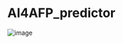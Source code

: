 # AI4AFP_predictor

![image](https://user-images.githubusercontent.com/19869121/177095037-5ba956c4-570c-44fa-8321-c278f62aa57c.png)


